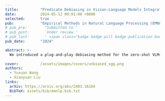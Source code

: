 ```yaml
---
title:          "Predicate Debiasing in Vision-Language Models Integration for Scene Graph Generation"
date:           2024-05-12 00:01:00 +0800
selected:       true
pub:            "Empirical Methods in Natural Language Processing (EMNLP)"
# pub_pre:        "Submitted to "
# pub_post:       'Under review.'
# pub_last:       ' <span class="badge badge-pill badge-publication badge-primary">EMNLP</span>'
pub_date:       "2024"

abstract: >-
  We introduced a plug-and-play debiasing method for the zero-shot VLMs, dynamically ensembling them to address the underrepresentation issue in Scene Graph Generation (SGG) models.
  
cover:          /assets/images/covers/unbiased_sgg.png
authors:
  - Yuxuan Wang
  - Xiaoyuan Liu
links:
  arXiv: https://arxiv.org/abs/2403.16184
  BibTeX: assets/bib/emnlp.bib.txt
---
```

